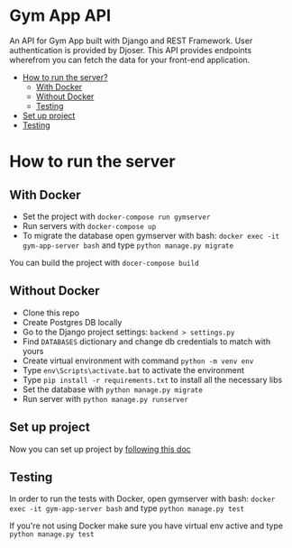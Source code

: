 # Gym App API
An API for Gym App built with Django and REST Framework. User authentication is provided by Djoser.
This API provides endpoints wherefrom you can fetch the data for your front-end application.

- [How to run the server?](#how-to-run-the-server)
  - [With Docker](#with-docker)
  - [Without Docker](#without-docker)
  - [Testing](#testing)
- [Set up project](#set-up-project)
- [Testing](#testing)


# How to run the server

## With Docker
- Set the project with `docker-compose run gymserver`
- Run servers with `docker-compose up`
- To migrate the database open gymserver with bash: `docker exec -it gym-app-server bash` and type `python manage.py migrate`

You can build the project with `docer-compose build`

## Without Docker
- Clone this repo
- Create Postgres DB locally
- Go to the Django project settings: `backend > settings.py`
- Find `DATABASES` dictionary and change db credentials to match with yours
- Create virtual environment with command `python -m venv env`
- Type `env\Scripts\activate.bat` to activate the environment
- Type `pip install -r requirements.txt` to install all the necessary libs
- Set the database with `python manage.py migrate`
- Run server with `python manage.py runserver`

## Set up project

Now you can set up project by [following this doc](https://github.com/ArturRejment/gym-app-api/blob/main/docs/project_set_up.md)

## Testing

In order to run the tests with Docker, open gymserver with bash: `docker exec -it gym-app-server bash` and type `python manage.py test`

If you're not using Docker make sure you have virtual env active and type `python manage.py test`







